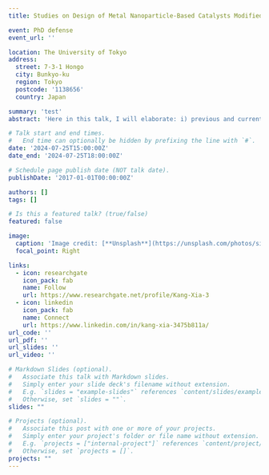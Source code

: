 ```yaml
---
title: Studies on Design of Metal Nanoparticle-Based Catalysts Modified with Lacunary Polyoxometalate

event: PhD defense
event_url: ''

location: The University of Tokyo
address: 
  street: 7-3-1 Hongo
  city: Bunkyo-ku
  region: Tokyo
  postcode: '1138656'
  country: Japan

summary: 'test'
abstract: 'Here in this talk, I will elaborate: i) previous and current efforts on developing hybrid materials of metal nanoparticles and polyoxometalates, and ii) future scope and plans on expanding this interesting area and collaborating with other research fields. Notably, some interesting yet unpublished will also be discussed in this talk.'

# Talk start and end times.
#   End time can optionally be hidden by prefixing the line with `#`.
date: '2024-07-25T15:00:00Z'
date_end: '2024-07-25T18:00:00Z'

# Schedule page publish date (NOT talk date).
publishDate: '2017-01-01T00:00:00Z'

authors: []
tags: []

# Is this a featured talk? (true/false)
featured: false

image:
  caption: 'Image credit: [**Unsplash**](https://unsplash.com/photos/silhouette-photography-of-person-oMpAz-DN-9I)'
  focal_point: Right

links:
  - icon: researchgate
    icon_pack: fab
    name: Follow
    url: https://www.researchgate.net/profile/Kang-Xia-3
  - icon: linkedin
    icon_pack: fab
    name: Connect
    url: https://www.linkedin.com/in/kang-xia-3475b811a/
url_code: ''
url_pdf: ''
url_slides: ''
url_video: ''

# Markdown Slides (optional).
#   Associate this talk with Markdown slides.
#   Simply enter your slide deck's filename without extension.
#   E.g. `slides = "example-slides"` references `content/slides/example-slides.md`.
#   Otherwise, set `slides = ""`.
slides: ""

# Projects (optional).
#   Associate this post with one or more of your projects.
#   Simply enter your project's folder or file name without extension.
#   E.g. `projects = ["internal-project"]` references `content/project/deep-learning/index.md`.
#   Otherwise, set `projects = []`.
projects: ""
---
```

